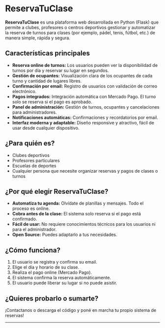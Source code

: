 # ReservaTuClase

**ReservaTuClase** es una plataforma web desarrollada en Python (Flask) que permite a clubes, profesores o centros deportivos gestionar y automatizar la reserva de turnos para clases (por ejemplo, pádel, tenis, fútbol, etc.) de manera simple, rápida y segura.

## Características principales

- **Reserva online de turnos:** Los usuarios pueden ver la disponibilidad de turnos por día y reservar su lugar en segundos.
- **Gestión de ocupantes:** Visualización clara de los ocupantes de cada turno y cantidad de lugares libres.
- **Confirmación por email:** Registro de usuarios con validación de correo electrónico.
- **Pagos integrados:** Integración automática con Mercado Pago. El turno solo se reserva si el pago es aprobado.
- **Panel de administración:** Gestión de turnos, ocupantes y cancelaciones para administradores.
- **Notificaciones automáticas:** Confirmaciones y recordatorios por email.
- **Interfaz moderna y adaptable:** Diseño responsive y atractivo, fácil de usar desde cualquier dispositivo.

## ¿Para quién es?

- Clubes deportivos
- Profesores particulares
- Escuelas de deportes
- Cualquier persona que necesite organizar reservas y pagos de clases o turnos

## ¿Por qué elegir ReservaTuClase?

- **Automatiza tu agenda:** Olvídate de planillas y mensajes. Todo el proceso es online.
- **Cobra antes de la clase:** El sistema solo reserva si el pago está confirmado.
- **Fácil de usar:** No requiere conocimientos técnicos para los usuarios ni para el administrador.
- **Open Source:** Puedes adaptarlo a tus necesidades.

## ¿Cómo funciona?

1. El usuario se registra y confirma su email.
2. Elige el día y horario de su clase.
3. Realiza el pago online (Mercado Pago).
4. El sistema confirma la reserva automáticamente.
5. El usuario puede liberar su lugar si no puede asistir.

## ¿Quieres probarlo o sumarte?

¡Contactanos o descarga el código y poné en marcha tu propio sistema de reservas!

---

